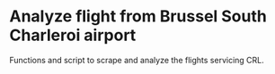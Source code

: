 # Analyze flight from Brussel South Charleroi airport

Functions and script to scrape and analyze the flights servicing CRL.

